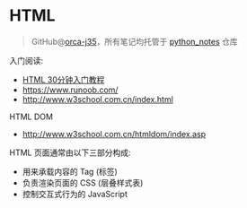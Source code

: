 # HTML
> GitHub@[orca-j35](https://github.com/orca-j35)，所有笔记均托管于 [python_notes](https://github.com/orca-j35/python_notes) 仓库

入门阅读:

- [HTML 30分钟入门教程](http://deerchao.net/tutorials/html/html.htm)
- https://www.runoob.com/
- http://www.w3school.com.cn/index.html

HTML DOM

- http://www.w3school.com.cn/htmldom/index.asp

HTML 页面通常由以下三部分构成:

- 用来承载内容的 Tag (标签)
- 负责渲染页面的 CSS (层叠样式表)
- 控制交互式行为的 JavaScript

